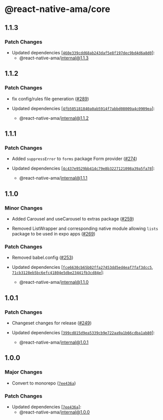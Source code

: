 # @react-native-ama/core

## 1.1.3

### Patch Changes

- Updated dependencies [[`460e339cdd68ab243daf5e8f197dec9bd4d6a8d0`](https://github.com/FormidableLabs/react-native-ama/commit/460e339cdd68ab243daf5e8f197dec9bd4d6a8d0)]:
  - @react-native-ama/internal@1.1.3

## 1.1.2

### Patch Changes

- fix config/rules file generation ([#289](https://github.com/FormidableLabs/react-native-ama/pull/289))

- Updated dependencies [[`4fb505181840a0ab5914f7abbd08009a4c0909ea`](https://github.com/FormidableLabs/react-native-ama/commit/4fb505181840a0ab5914f7abbd08009a4c0909ea)]:
  - @react-native-ama/internal@1.1.2

## 1.1.1

### Patch Changes

- Added `suppressError` to `forms` package Form provider ([#274](https://github.com/FormidableLabs/react-native-ama/pull/274))

- Updated dependencies [[`4c437e9529bb414c79e8b3227121098a39a5fa78`](https://github.com/FormidableLabs/react-native-ama/commit/4c437e9529bb414c79e8b3227121098a39a5fa78)]:
  - @react-native-ama/internal@1.1.1

## 1.1.0

### Minor Changes

- Added Carousel and useCarousel to extras package ([#259](https://github.com/FormidableLabs/react-native-ama/pull/259))

- Removed ListWrapper and corresponding native module allowing `lists` package to be used in expo apps ([#269](https://github.com/FormidableLabs/react-native-ama/pull/269))

### Patch Changes

- Removed babel.config ([#253](https://github.com/FormidableLabs/react-native-ama/pull/253))

- Updated dependencies [[`fce6630cb65b02ffa27453dd5ed4eaf7faf3dcc5`](https://github.com/FormidableLabs/react-native-ama/commit/fce6630cb65b02ffa27453dd5ed4eaf7faf3dcc5), [`71cb3128eb5bc6efc41804e5dbe23441fb3cd84e`](https://github.com/FormidableLabs/react-native-ama/commit/71cb3128eb5bc6efc41804e5dbe23441fb3cd84e)]:
  - @react-native-ama/internal@1.1.0

## 1.0.1

### Patch Changes

- Changeset changes for release ([#249](https://github.com/FormidableLabs/react-native-ama/pull/249))

- Updated dependencies [[`399cd815d9ea5339cb9e722aa9a1b66cdba1ab80`](https://github.com/FormidableLabs/react-native-ama/commit/399cd815d9ea5339cb9e722aa9a1b66cdba1ab80)]:
  - @react-native-ama/internal@1.0.1

## 1.0.0

### Major Changes

- Convert to monorepo ([`7ee436a`](https://github.com/FormidableLabs/react-native-ama/commit/7ee436a6c6cce5b68ed265d434890e9c854b24e3))

### Patch Changes

- Updated dependencies [[`7ee436a`](https://github.com/FormidableLabs/react-native-ama/commit/7ee436a6c6cce5b68ed265d434890e9c854b24e3)]:
  - @react-native-ama/internal@1.0.0
